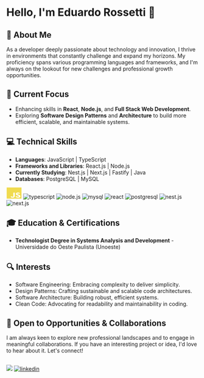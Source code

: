 # Hello, I'm Eduardo Rossetti 👋

## 🚀 About Me
As a developer deeply passionate about technology and innovation, I thrive in environments that constantly challenge and expand my horizons. My proficiency spans various programming languages and frameworks, and I'm always on the lookout for new challenges and professional growth opportunities.

## 🌱 Current Focus
- Enhancing skills in **React**, **Node.js**, and **Full Stack Web Development**.
- Exploring **Software Design Patterns** and **Architecture** to build more efficient, scalable, and maintainable systems.

## 💻 Technical Skills
- **Languages**: JavaScript | TypeScript
- **Frameworks and Libraries**: React.js | Node.js
- **Currently Studying**: Nest.js | Next.js | Fastify | Java
- **Databases**: PostgreSQL | MySQL
<div>
  <img alt="js" height="30" width="40" src="https://raw.githubusercontent.com/devicons/devicon/master/icons/javascript/javascript-plain.svg"/>
  <img alt="typescript"  height="30" width="40" src="https://cdn.jsdelivr.net/gh/devicons/devicon/icons/typescript/typescript-original.svg" />
  <img alt="node.js"  height="30" width="40" src="https://cdn.jsdelivr.net/gh/devicons/devicon/icons/nodejs/nodejs-original.svg" />
  <img alt="mysql"  height="30" width="40" src="https://cdn.jsdelivr.net/gh/devicons/devicon/icons/mysql/mysql-original.svg" />
  <img alt="react"  height="30" width="40" src="https://cdn.jsdelivr.net/gh/devicons/devicon/icons/react/react-original.svg" />
  <img alt="postgresql"  height="30" width="40" src="https://cdn.jsdelivr.net/gh/devicons/devicon/icons/postgresql/postgresql-plain-wordmark.svg" />
  <img alt="nest.js"  height="30" width="40" src="https://cdn.jsdelivr.net/gh/devicons/devicon/icons/nestjs/nestjs-plain.svg" />
  <img alt="next.js"  height="30" width="40" src="https://cdn.jsdelivr.net/gh/devicons/devicon/icons/nextjs/nextjs-line.svg" />
</div>

## 🎓 Education & Certifications
- **Technologist Degree in Systems Analysis and Development** - Universidade do Oeste Paulista (Unoeste)

## 🔍 Interests
- Software Engineering: Embracing complexity to deliver simplicity.
- Design Patterns: Crafting sustainable and scalable code architectures.
- Software Architecture: Building robust, efficient systems.
- Clean Code: Advocating for readability and maintainability in coding.

## 🌟 Open to Opportunities & Collaborations
I am always keen to explore new professional landscapes and to engage in meaningful collaborations. If you have an interesting project or idea, I'd love to hear about it. Let's connect!

##
  <a href="https://www.instagram.com/eduardorossetti7/" target="_blank"><img src="https://img.shields.io/badge/-Instagram-%23E4405F?style=for-the-badge&logo=instagram&logoColor=white"></a>
  <a href="https://www.linkedin.com/in/eduardo-rossetti/" target="_blank"><img alt="linkedin" src="https://img.shields.io/badge/LinkedIn-0077B5?style=for-the-badge&logo=linkedin&logoColor=white"></a>
